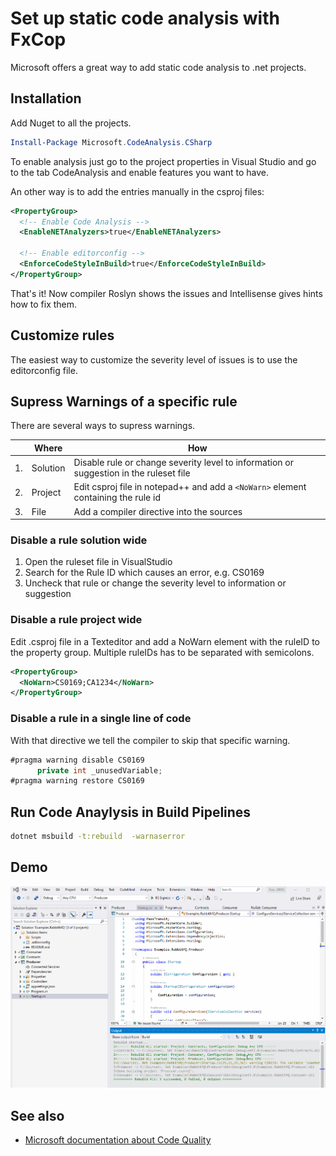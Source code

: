 # Set up static code analysis with FxCop

Microsoft offers a great way to add static code analysis to .net projects.


## Installation

Add Nuget to all the projects.

```powershell
Install-Package Microsoft.CodeAnalysis.CSharp
```

To enable analysis just go to the project properties in Visual Studio and go to the tab CodeAnalysis and enable features you want to have.

An other way is to add the entries manually in the csproj files:

```xml
<PropertyGroup>
  <!-- Enable Code Analysis -->
  <EnableNETAnalyzers>true</EnableNETAnalyzers>

  <!-- Enable editorconfig -->
  <EnforceCodeStyleInBuild>true</EnforceCodeStyleInBuild>
</PropertyGroup>
```


That's it! Now compiler Roslyn shows the issues and Intellisense gives hints how to fix them.

## Customize rules

The easiest way to customize the severity level of issues is to use the editorconfig file.

## Supress Warnings of a specific rule

There are several ways to supress warnings.


|          |   Where   |                           How                                                          |      
| -------- | --------- | -------------------------------------------------------------------------------------- | 
|  1.      | Solution  | Disable rule or change severity level to information or suggestion in the ruleset file |
|  2.      | Project   | Edit csproj file in notepad++ and add a `<NoWarn>` element containing the rule id      |
|  3.      | File      | Add a compiler directive into the sources |                   


### Disable a rule solution wide

1. Open the ruleset file in VisualStudio 
2. Search for the Rule ID which causes an error, e.g. CS0169
3. Uncheck that rule or change the severity level to information or suggestion

### Disable a rule project wide

Edit .csproj file in a Texteditor and add a NoWarn element with the ruleID to the property group. Multiple ruleIDs has to be separated with semicolons.

```xml
<PropertyGroup>
  <NoWarn>CS0169;CA1234</NoWarn>
</PropertyGroup>
```

### Disable a rule in a single line of code

With that directive we tell the compiler to skip that specific warning.

```csharp
#pragma warning disable CS0169  
      private int _unusedVariable;
#pragma warning restore CS0169  
```

## Run Code Anaylysis in Build Pipelines


```bash
dotnet msbuild -t:rebuild  -warnaserror
```

## Demo

![Live Demo](./screenshots/live-code-analysis.gif "Live Demo")



## See also

* [Microsoft documentation about Code Quality](https://docs.microsoft.com/de-de/dotnet/fundamentals/code-analysis/overview)
 